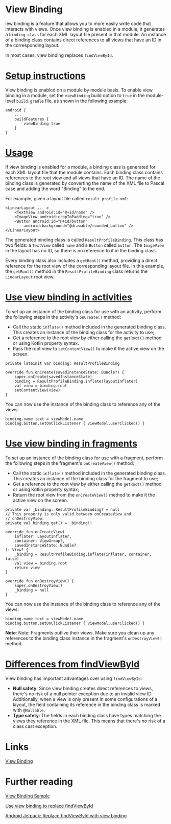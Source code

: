 # View Binding
iew binding is a feature that allows you to more easily write code that interacts with views. Once view binding is enabled in a module, it generates a `binding class` for each XML layout file present in that module. An instance of a binding class contains direct references to all views that have an ID in the corresponding layout.

In most cases, view binding replaces `findViewById`.

# [Setup instructions](https://developer.android.com/topic/libraries/view-binding#setup)
View binding is enabled on a module by module basis. To enable view binding in a module, set the `viewBinding` build option to `true` in the module-level `build.gradle` file, as shown in the following example:

```
android {
    ...
    buildFeatures {
        viewBinding true
    }
}
```

# [Usage](https://developer.android.com/topic/libraries/view-binding#usage)
If view binding is enabled for a module, a binding class is generated for each XML layout file that the module contains. Each binding class contains references to the root view and all views that have an ID. The name of the binding class is generated by converting the name of the XML file to Pascal case and adding the word "Binding" to the end.

For example, given a layout file called `result_profile.xml`:
```
<LinearLayout ... >
    <TextView android:id="@+id/name" />
    <ImageView android:cropToPadding="true" />
    <Button android:id="@+id/button"
        android:background="@drawable/rounded_button" />
</LinearLayout>
```

The generated binding class is called `ResultProfileBinding`. This class has two fields: a `TextView` called `name` and a `Button` called `button`. The `ImageView` in the layout has no ID, so there is no reference to it in the binding class.

Every binding class also includes a `getRoot()` method, providing a direct reference for the root view of the corresponding layout file. In this example, the `getRoot()` method in the `ResultProfileBinding` class returns the `LinearLayout` root view.

# [Use view binding in activities](https://developer.android.com/topic/libraries/view-binding#activities)
To set up an instance of the binding class for use with an activity, perform the following steps in the activity's `onCreate()` method:
- Call the static `inflate()` method included in the generated binding class. This creates an instance of the binding class for the activity to use;
- Get a reference to the root view by either calling the `getRoot()` method or using Kotlin property syntax.
- Pass the root view to `setContentView()` to make it the active view on the screen.

```
private lateinit var binding: ResultProfileBinding

override fun onCreate(savedInstanceState: Bundle?) {
    super.onCreate(savedInstanceState)
    binding = ResultProfileBinding.inflate(layoutInflater)
    val view = binding.root
    setContentView(view)
}
```

You can now use the instance of the binding class to reference any of the views:
```
binding.name.text = viewModel.name
binding.button.setOnClickListener { viewModel.userClicked() }
```

# [Use view binding in fragments](https://developer.android.com/topic/libraries/view-binding#fragments)
To set up an instance of the binding class for use with a fragment, perform the following steps in the fragment's `onCreateView()` method:
- Call the static `inflate()` method included in the generated binding class. This creates an instance of the binding class for the fragment to use;
- Get a reference to the root view by either calling the `getRoot()` method or using Kotlin property syntax;
- Return the root view from the `onCreateView()` method to make it the active view on the screen.

```
private var _binding: ResultProfileBinding? = null
// This property is only valid between onCreateView and
// onDestroyView.
private val binding get() = _binding!!

override fun onCreateView(
    inflater: LayoutInflater,
    container: ViewGroup?,
    savedInstanceState: Bundle?
): View? {
    _binding = ResultProfileBinding.inflate(inflater, container, false)
    val view = binding.root
    return view
}

override fun onDestroyView() {
    super.onDestroyView()
    _binding = null
}
```

You can now use the instance of the binding class to reference any of the views:
```
binding.name.text = viewModel.name
binding.button.setOnClickListener { viewModel.userClicked() }
```

**Note**: Note: Fragments outlive their views. Make sure you clean up any references to the binding class instance in the fragment's `onDestroyView()` method.

# [Differences from findViewById](https://developer.android.com/topic/libraries/view-binding#findviewbyid)
View binding has important advantages over using `findViewById`:
- **Null safety**: Since view binding creates direct references to views, there's no risk of a null pointer exception due to an invalid view ID. Additionally, when a view is only present in some configurations of a layout, the field containing its reference in the binding class is marked with `@Nullable`.
- **Type safety**: The fields in each binding class have types matching the views they reference in the XML file. This means that there's no risk of a class cast exception.

# Links
[View Binding](https://developer.android.com/topic/libraries/view-binding)

# Further reading
[View Binding Sample](https://github.com/android/architecture-components-samples/tree/main/ViewBindingSample)

[Use view binding to replace findViewById](https://medium.com/androiddevelopers/use-view-binding-to-replace-findviewbyid-c83942471fc)

[Android Jetpack: Replace findViewById with view binding](https://www.youtube.com/watch?v=W7uujFrljW0)
